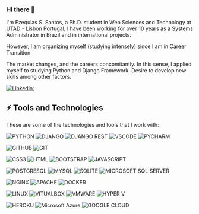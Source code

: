 ### Hi there 👋

I'm Ezequias S. Santos, a Ph.D. student in Web Sciences and Technology at UTAD - Lisbon Portugal, I have been working for over 10 years as a Systems Administrator in Brazil and in international projects.

However, I am organizing myself (studying intensely) since I am in Career Transition.

The market changes, and the careers concomitantly. In this sense, I applied myself to studying Python and Django Framework. Desire to develop new skills among other factors.


[![Linkedin:](https://img.shields.io/badge/-Linkedin-blue?style=flat-square&logo=Linkedin&logoColor=white&link=https://www.linkedin.com/in/ezequiasue/?locale=en_US)](https://www.linkedin.com/in/ezequiasue/?locale=en_US)

## ⚡ Tools and Technologies

These are some of the technologies and tools that I work with:

![PYTHON](https://img.shields.io/badge/python-3670A0?style=for-the-badge&logo=python&logoColor=ffdd54)
![DJANGO](https://img.shields.io/badge/Django-092E20?style=for-the-badge&logo=django&logoColor=green)
![DJANGO REST](https://img.shields.io/badge/django%20rest-ff1709?style=for-the-badge&logo=django&logoColor=white)
![VSCODE](https://img.shields.io/badge/VSCode-0078D4?style=for-the-badge&logo=visual%20studio%20code&logoColor=white)
![PYCHARM](https://img.shields.io/badge/PyCharm-000000.svg?&style=for-the-badge&logo=PyCharm&logoColor=white)

![GITHUB](https://img.shields.io/badge/GitHub-100000?style=for-the-badge&logo=github&logoColor=white)
![GIT](https://img.shields.io/badge/Git-E34F26?logo=git&logoColor=white&style=for-the-badge)

![CSS3](https://img.shields.io/badge/CSS3-1572B6?style=for-the-badge&logo=css3&logoColor=white)
![HTML](https://img.shields.io/badge/HTML-239120?logo=html5&logoColor=white&style=for-the-badge)
![BOOTSTRAP](https://img.shields.io/badge/Bootstrap-563D7C?style=for-the-badge&logo=bootstrap&logoColor=white)
![JAVASCRIPT](https://img.shields.io/badge/JavaScript-F7DF1E?logo=javascript&logoColor=black&style=for-the-badge)

![POSTGRESQL](https://img.shields.io/badge/postgresql-4169e1?style=for-the-badge&logo=postgresql&logoColor=white)
![MYSQL](https://img.shields.io/badge/MySQL-20232A?logo=mysql&logoColor=white&style=for-the-badge)
![SQLITE](https://img.shields.io/badge/SQLite-07405E?logo=sqlite&logoColor=white&style=for-the-badge)
![MICROSOFT SQL SERVER](https://img.shields.io/badge/Microsoft_SQL_Server-CC2927?logo=microsoft-sql-server&logoColor=white&style=for-the-badge)

![NGINX](https://img.shields.io/badge/Nginx-009639?logo=nginx&logoColor=white&style=for-the-badge)
![APACHE](https://img.shields.io/badge/Apache-CA2136?logo=apache&logoColor=white&style=for-the-badge)
![DOCKER](https://img.shields.io/badge/Docker-2496ED?logo=docker&logoColor=white&style=for-the-badge)

![LINUX](https://img.shields.io/badge/Linux-E34F26?logo=linux&logoColor=black&style=for-the-badge)
![VITUALBOX](https://img.shields.io/badge/VirtualBox-183A61?logo=virtualbox&logoColor=white&style=for-the-badge)
![VMWARE](https://img.shields.io/badge/-VMWare-607078?logo=vmware&logoColor=white&style=for-the-badge)
![HYPER V](https://img.shields.io/badge/-Hyper_V-017AD7?logoColor=white&style=for-the-badge)

![HEROKU](https://img.shields.io/badge/Heroku-430098?style=for-the-badge&logo=heroku&logoColor=white)
![Microsoft Azure](https://img.shields.io/badge/Microsoft_Azure-0089D6?logo=microsoft-azure&logoColor=white&style=for-the-badge)
![GOOGLE CLOUD](https://img.shields.io/badge/Google_Cloud-4285F4?style=for-the-badge&logo=google-cloud&logoColor=white)
